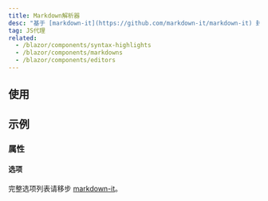 ```yaml
---
title: Markdown解析器
desc: "基于 [markdown-it](https://github.com/markdown-it/markdown-it) 封装。"
tag: JS代理
related:
  - /blazor/components/syntax-highlights
  - /blazor/components/markdowns
  - /blazor/components/editors
---
```


<app-alert type="info" content="支持 **prism** 和 **highlightjs** 两种高亮方案，详情请查看 [MHighlight](/blazor/components/syntax-highlights) 组件。"></app-alert>

## 使用

<masa-example file="Examples.components.markdown_parsers.Usage"></masa-example>

## 示例

### 属性

#### 选项

完整选项列表请移步 [markdown-it](https://github.com/markdown-it/markdown-it#init-with-presets-and-options)。

<masa-example file="Examples.components.markdown_parsers.Options"></masa-example>
